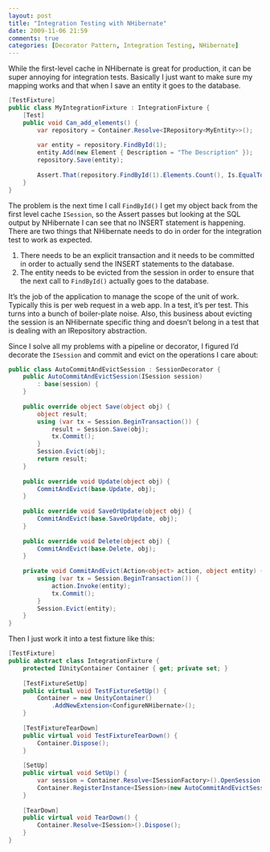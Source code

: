 ```yaml
---
layout: post
title: "Integration Testing with NHibernate"
date: 2009-11-06 21:59
comments: true
categories: [Decorator Pattern, Integration Testing, NHibernate]
---
```


While the first-level cache in NHibernate is great for production, it can be super annoying for integration tests. Basically I just want to make sure my mapping works and that when I save an entity it goes to the database.

``` c#
[TestFixture]
public class MyIntegrationFixture : IntegrationFixture {
    [Test]
    public void Can_add_elements() {
        var repository = Container.Resolve<IRepository<MyEntity>>();
 
        var entity = repository.FindById(1);
        entity.Add(new Element { Description = "The Description" });
        repository.Save(entity);
 
        Assert.That(repository.FindById(1).Elements.Count(), Is.EqualTo(1));
    }
}
```

The problem is the next time I call `FindById()` I get my object back from the first level cache `ISession`, so the Assert passes but looking at the SQL output by NHibernate I can see that no INSERT statement is happening. There are two things that NHibernate needs to do in order for the integration test to work as expected.

1. There needs to be an explicit transaction and it needs to be committed in order to actually send the INSERT statements to the database.
2. The entity needs to be evicted from the session in order to ensure that the next call to `FindById()` actually goes to the database.

It’s the job of the application to manage the scope of the unit of work. Typically this is per web request in a web app. In a test, it’s per test. This turns into a bunch of boiler-plate noise. Also, this business about evicting the session is an NHibernate specific thing and doesn’t belong in a test that is dealing with an IRepository abstraction.

Since I solve all my problems with a pipeline or decorator, I figured I’d decorate the `ISession` and commit and evict on the operations I care about:

``` c#
public class AutoCommitAndEvictSession : SessionDecorator {
    public AutoCommitAndEvictSession(ISession session)
        : base(session) {
    }
 
    public override object Save(object obj) {
        object result;
        using (var tx = Session.BeginTransaction()) {
            result = Session.Save(obj);
            tx.Commit();
        }
        Session.Evict(obj);
        return result;
    }
 
    public override void Update(object obj) {
        CommitAndEvict(base.Update, obj);
    }
 
    public override void SaveOrUpdate(object obj) {
        CommitAndEvict(base.SaveOrUpdate, obj);
    }
 
    public override void Delete(object obj) {
        CommitAndEvict(base.Delete, obj);
    }
 
    private void CommitAndEvict(Action<object> action, object entity) {
        using (var tx = Session.BeginTransaction()) {
            action.Invoke(entity);
            tx.Commit();
        }
        Session.Evict(entity);
    }
}
```

Then I just work it into a test fixture like this:

``` c#
[TestFixture]
public abstract class IntegrationFixture {
    protected IUnityContainer Container { get; private set; }
 
    [TestFixtureSetUp]
    public virtual void TestFixtureSetUp() {
        Container = new UnityContainer()
            .AddNewExtension<ConfigureNHibernate>();
    }
 
    [TestFixtureTearDown]
    public virtual void TestFixtureTearDown() {
        Container.Dispose();
    }
 
    [SetUp]
    public virtual void SetUp() {
        var session = Container.Resolve<ISessionFactory>().OpenSession();
        Container.RegisterInstance<ISession>(new AutoCommitAndEvictSession(session));
    }
 
    [TearDown]
    public virtual void TearDown() {
        Container.Resolve<ISession>().Dispose();
    }
}
```